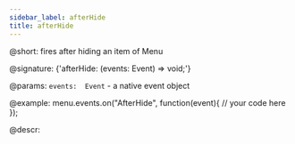 ```yaml
---
sidebar_label: afterHide
title: afterHide
---          
```


@short: fires after hiding an item of Menu

@signature: {'afterHide: (events: Event) => void;'}

@params:
`events:  Event` - a native event object

@example:
menu.events.on("AfterHide", function(event){
    // your code here
});

@descr:
